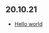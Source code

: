 ## 20.10.21
- [Hello world](https://www.notion.so/granditnomad/And-IOS-ba90366b5ea541549d0a173e9a3d0a60)
